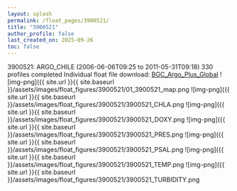 ```yaml
---
layout: splash
permalink: /float_pages/3900521/
title: "3900521"
author_profile: false
last_created_on: 2025-09-26
toc: false
---
```

 
3900521: ARGO_CHILE (2006-06-06T09:25 to 2011-05-31T09:18)
330 profiles completed
Individual float file download: [BGC_Argo_Plus_Global](https://ftp.soest.hawaii.edu/bgc_argo_plus/Individual_Floats/outliers_removed/3900521_Sprof_processed.nc)
![img-png]({{ site.url }}{{ site.baseurl }}/assets/images/float_figures/3900521/01_3900521_map.png
![img-png]({{ site.url }}{{ site.baseurl }}/assets/images/float_figures/3900521/3900521_CHLA.png
![img-png]({{ site.url }}{{ site.baseurl }}/assets/images/float_figures/3900521/3900521_DOXY.png
![img-png]({{ site.url }}{{ site.baseurl }}/assets/images/float_figures/3900521/3900521_PRES.png
![img-png]({{ site.url }}{{ site.baseurl }}/assets/images/float_figures/3900521/3900521_PSAL.png
![img-png]({{ site.url }}{{ site.baseurl }}/assets/images/float_figures/3900521/3900521_TEMP.png
![img-png]({{ site.url }}{{ site.baseurl }}/assets/images/float_figures/3900521/3900521_TURBIDITY.png
